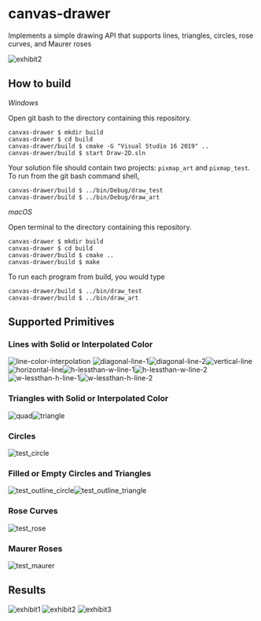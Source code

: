 # canvas-drawer

Implements a simple drawing API that supports lines, triangles, circles, rose curves, and Maurer roses

![exhibit2](https://user-images.githubusercontent.com/75283980/221119758-4d685e68-9d7b-4b12-a70e-23ccf1ccb5c1.png)

## How to build

*Windows*

Open git bash to the directory containing this repository.

```
canvas-drawer $ mkdir build
canvas-drawer $ cd build
canvas-drawer/build $ cmake -G "Visual Studio 16 2019" ..
canvas-drawer/build $ start Draw-2D.sln
```

Your solution file should contain two projects: `pixmap_art` and `pixmap_test`.
To run from the git bash command shell, 

```
canvas-drawer/build $ ../bin/Debug/draw_test
canvas-drawer/build $ ../bin/Debug/draw_art
```

*macOS*

Open terminal to the directory containing this repository.

```
canvas-drawer $ mkdir build
canvas-drawer $ cd build
canvas-drawer/build $ cmake ..
canvas-drawer/build $ make
```

To run each program from build, you would type

```
canvas-drawer/build $ ../bin/draw_test
canvas-drawer/build $ ../bin/draw_art
```

## Supported Primitives

### Lines with Solid or Interpolated Color

![line-color-interpolation](https://user-images.githubusercontent.com/75283980/221120377-3bb1f8ac-c43d-4b92-8efc-0ac7b6203d42.png)
![diagonal-line-1](https://user-images.githubusercontent.com/75283980/221120581-873dfbcd-6d0e-45f3-9da9-27b9a9a16892.png)![diagonal-line-2](https://user-images.githubusercontent.com/75283980/221120435-80fd3019-a6ae-4c05-a06e-0dfa61578baa.png)![vertical-line](https://user-images.githubusercontent.com/75283980/221120497-57b84d12-2f08-431c-bc0e-18b72c7e1fc2.png)![horizontal-line](https://user-images.githubusercontent.com/75283980/221120628-86abfe44-bbb3-4fbd-8e85-5c8a4837b829.png)![h-lessthan-w-line-1](https://user-images.githubusercontent.com/75283980/221120657-2900634c-6ee7-406c-b3a0-2c90290bc155.png)![h-lessthan-w-line-2](https://user-images.githubusercontent.com/75283980/221120665-5f816a96-e74c-4cb1-9f68-b493bd7dc7a8.png)![w-lessthan-h-line-1](https://user-images.githubusercontent.com/75283980/221120685-74e32ed8-7048-4807-b1d6-8c9113f86967.png)![w-lessthan-h-line-2](https://user-images.githubusercontent.com/75283980/221120691-f6fed59c-5c62-4332-8757-e1a606ca5801.png)

### Triangles with Solid or Interpolated Color

![quad](https://user-images.githubusercontent.com/75283980/221121014-132577a5-e726-4651-b29d-b262d991ba33.png)![triangle](https://user-images.githubusercontent.com/75283980/221121039-023330ab-5344-4878-97f9-700519d6efa0.png)

### Circles

![test_circle](https://user-images.githubusercontent.com/75283980/221121171-d0210960-151d-4438-96bd-224f91f09e84.png)

### Filled or Empty Circles and Triangles

![test_outline_circle](https://user-images.githubusercontent.com/75283980/221121254-47195923-dfaf-4892-9c37-b05cbd8b3ec1.png)![test_outline_triangle](https://user-images.githubusercontent.com/75283980/221121281-b4794773-b9f0-4a00-b6a7-bd7c05b65520.png)

### Rose Curves

![test_rose](https://user-images.githubusercontent.com/75283980/221121344-3816896d-ae2f-46d2-bc55-a917c3641b87.png)

### Maurer Roses

![test_maurer](https://user-images.githubusercontent.com/75283980/221121397-77d10eec-8ccc-4743-b26f-7e7266d549ad.png)

## Results
![exhibit1](https://user-images.githubusercontent.com/75283980/221119961-02195e7e-b726-445d-91ea-4a0c348f23d8.png)
![exhibit2](https://user-images.githubusercontent.com/75283980/221119969-1484461c-248c-4b35-af2b-33d281edb2c9.png)
![exhibit3](https://user-images.githubusercontent.com/75283980/221119978-a35e7f0d-c6b7-4e6d-af59-86156daf86e2.png)

